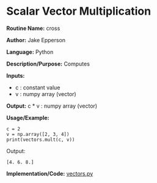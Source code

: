 # Scalar Vector Multiplication

**Routine Name:** cross

**Author:** Jake Epperson

**Language:** Python

**Description/Purpose:** Computes

**Inputs:**

- c : constant value
- v : numpy array (vector)

**Output:** c * v : numpy array (vector)

**Usage/Example:**
 
    c = 2
    v = np.array([2, 3, 4])
    print(vectors.mult(c, v))

Output:

    [4. 6. 8.]

**Implementation/Code:** [vectors.py](../../../src/linear_algebra/vectors.py)